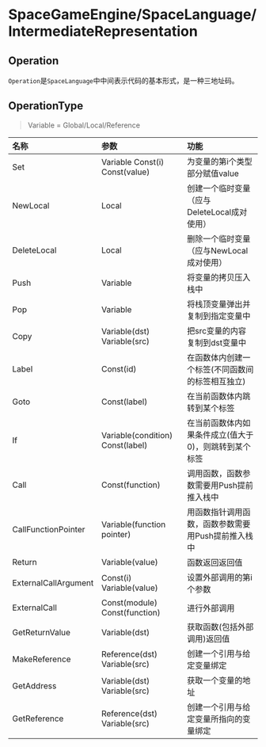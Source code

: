 ﻿# SpaceGameEngine/SpaceLanguage/IntermediateRepresentation
## Operation
`Operation`是`SpaceLanguage`中中间表示代码的基本形式，是一种三地址码。
## OperationType
> Variable = Global/Local/Reference

|名称|参数|功能|
|:-|:-|:-|
|Set|Variable Const(i) Const(value)|为变量的第i个类型部分赋值value|
|NewLocal|Local|创建一个临时变量（应与DeleteLocal成对使用）|
|DeleteLocal|Local|删除一个临时变量（应与NewLocal成对使用）|
|Push|Variable|将变量的拷贝压入栈中|
|Pop|Variable|将栈顶变量弹出并复制到指定变量中|
|Copy|Variable(dst) Variable(src)|把src变量的内容复制到dst变量中|
|Label|Const(id)|在函数体内创建一个标签(不同函数间的标签相互独立)|
|Goto|Const(label)|在当前函数体内跳转到某个标签|
|If|Variable(condition) Const(label)|在当前函数体内如果条件成立(值大于0)，则跳转到某个标签|
|Call|Const(function)|调用函数，函数参数需要用Push提前推入栈中|
|CallFunctionPointer|Variable(function pointer)|用函数指针调用函数，函数参数需要用Push提前推入栈中|
|Return|Variable(value)|函数返回返回值|
|ExternalCallArgument|Const(i) Variable(value)|设置外部调用的第i个参数|
|ExternalCall|Const(module) Const(function)|进行外部调用|
|GetReturnValue|Variable(dst)|获取函数(包括外部调用)返回值|
|MakeReference|Reference(dst) Variable(src)|创建一个引用与给定变量绑定|
|GetAddress|Variable(dst) Variable(src)|获取一个变量的地址|
|GetReference|Reference(dst) Variable(src)|创建一个引用与给定变量所指向的变量绑定|
